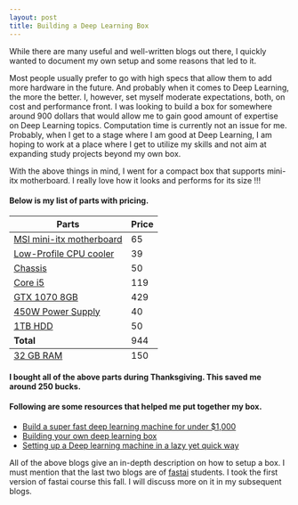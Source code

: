 ```yaml
---
layout: post
title: Building a Deep Learning Box
---
```


While there are many useful and well-written blogs out there, I quickly wanted to document my own setup and some reasons that led to it.

Most people usually prefer to go with high specs that allow them to add more hardware in the future. And probably when it comes to Deep Learning, the more the better. I, however, set myself moderate expectations, both, on cost and performance front. I was looking to build a box for somewhere around 900 dollars that would allow me to gain good amount of expertise on Deep Learning topics. Computation time is currently not an issue for me. Probably, when I get to a stage where I am good at Deep Learning, I am hoping to work at a place where I get to utilize my skills and not aim at expanding study projects beyond my own box.

With the above things in mind, I went for a compact box that supports mini-itx motherboard. I really love how it looks and performs for its size !!!

#### Below is my list of parts with pricing.

<table>
  <thead>
    <tr>
      <th>Parts</th>
      <th>Price</th>
    </tr>
  </thead>
  <tfoot>
    <tr>
      <td><a href="https://www.amazon.com/gp/product/B0123ZBPDA/ref=oh_aui_detailpage_o09_s00?ie=UTF8&psc=1">32 GB RAM</a></td>
      <td>150</td>
    </tr>
  </tfoot>
  <tbody>
    <tr>
      <td><a href="https://www.amazon.com/gp/product/B01N4LCWJE/ref=oh_aui_detailpage_o06_s00?ie=UTF8&psc=1">MSI mini-itx motherboard</a></td>
      <td>65</td>
    </tr>
    <tr>
      <td><a href="https://www.amazon.com/gp/product/B009VCAJ7W/ref=oh_aui_detailpage_o08_s00?ie=UTF8&psc=1">Low-Profile CPU cooler</a></td>
      <td>39</td>
    </tr>
    <tr>
      <td><a href="https://www.amazon.com/gp/product/B015UDUAKG/ref=oh_aui_detailpage_o00_s00?ie=UTF8&psc=1">Chassis</a></td>
      <td>50</td>
    </tr>
    <tr>
    <td><a href="https://www.amazon.com/Intel-I5-6400-FC-LGA14C-Processor-BX80662I56400/dp/B010T6CG7E/ref=sr_1_9?s=electronics&ie=UTF8&qid=1514360851&sr=1-9&keywords=intel+core+i5">Core i5</a></td>
    <td>119</td>
    </tr>
    <tr>
    <td><a href="https://www.amazon.com/gp/product/B01KVZBNY0/ref=oh_aui_detailpage_o01_s00?ie=UTF8&psc=1">GTX 1070 8GB</a></td>
    <td>429</td>
    </tr>
    <tr>
    <td><a href="https://www.amazon.com/gp/product/B01F5LX55K/ref=oh_aui_detailpage_o01_s00?ie=UTF8&psc=1">450W Power Supply</a></td>
    <td>40</td>
    </tr>
    <tr>
    <td><a href="https://www.amazon.com/gp/product/B0088PUEPK/ref=oh_aui_detailpage_o01_s00?ie=UTF8&psc=1">1TB HDD</a></td>
    <td>50</td>
    </tr>
    <tr>
    <td><strong>Total</strong></td>
    <td>944</td>
    </tr>
  </tbody>
</table>

<strong>I bought all of the above parts during Thanksgiving. This saved me around 250 bucks.</strong>

#### Following are some resources that helped me put together my box.

* [Build a super fast deep learning machine for under $1,000](https://www.oreilly.com/learning/build-a-super-fast-deep-learning-machine-for-under-1000)
* [Building your own deep learning box](https://towardsdatascience.com/building-your-own-deep-learning-box-47b918aea1eb)
* [Setting up a Deep learning machine in a lazy yet quick way](https://medium.com/impactai/setting-up-a-deep-learning-machine-in-a-lazy-yet-quick-way-be2642318850)

All of the above blogs give an in-depth description on how to setup a box. I must mention that the last two blogs are of [fastai](http://www.fast.ai/) students. I took the first version of fastai course this fall. I will discuss more on it in my subsequent blogs.

